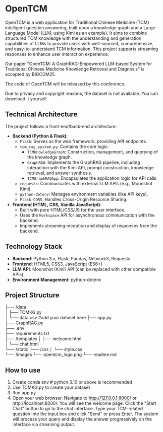 # OpenTCM

OpenTCM is a web application for Traditional Chinese Medicine (TCM) intelligent question answering, built upon a knowledge graph and a Large Language Model (LLM, using Kimi as an example). It aims to combine structured TCM knowledge with the understanding and generation capabilities of LLMs to provide users with well-sourced, comprehensive, and easy-to-understand TCM information. This project supports streaming responses to enhance user interaction experience.

Our paper "OpenTCM: A GraphRAG-Empowered LLM-based System for Traditional Chinese Medicine Knowledge Retrieval and Diagnosis" is accepted by BIGCOM25.

The code of OpenTCM will be released by this conference.

Due to privacy and copyright reasons, the dataset is not available. You can download it yourself.

## Technical Architecture

The project follows a front-end/back-end architecture:

* **Backend (Python & Flask)**:
    * `Flask`: Serves as the web framework, providing API endpoints.
    * `tcm_rag_system.py`: Contains the core logic:
        * `TCMKnowledgeGraph`: Construction, management, and querying of the knowledge graph.
        * `GraphRAG`: Implements the GraphRAG pipeline, including interaction with the Kimi API, prompt construction, knowledge retrieval, and answer synthesis.
        * `TCMGraphRAGApp`: Encapsulates the application logic for API calls.
    * `requests`: Communicates with external LLM APIs (e.g., Moonshot Kimi).
    * `python-dotenv`: Manages environment variables (like API keys).
    * `Flask-CORS`: Handles Cross-Origin Resource Sharing.
* **Frontend (HTML, CSS, Vanilla JavaScript)**:
    * Built with pure HTML/CSS/JS for the user interface.
    * Uses the `Workspace` API for asynchronous communication with the backend.
    * Implements streaming reception and display of responses from the backend.

## Technology Stack

* **Backend**: Python 3.x, Flask, Pandas, NetworkX, Requests
* **Frontend**: HTML5, CSS3, JavaScript (ES6+)
* **LLM API**: Moonshot (Kimi) API (can be replaced with other compatible APIs)
* **Environment Management**: python-dotenv

## Project Structure


├── /data       
│   ├── TCMKG.py      
│   └── data.csv    #add your dataset here
├── app.py               
├── GraphRAG.py     
├── .env                 
├── requirements.txt      
├── /templates
│   ├── welcome.html      
│   └── chat.html         
└── /static
├── /css
│   └── style.css     
└── /images
└── opentcm_logo.png
└── readme.md





## How to use
1. Create conda env     # python 3.10 or above is recommended
2. Use TCMKG.py to create your dataset
3. Run app.py
4. Open your web browser.
Navigate to http://127.0.0.1:8000/ or http://localhost:8000/.
You will see the welcome page. Click the "Start Chat" button to go to the chat interface.
Type your TCM-related question into the input box and click "Send" or press Enter.
The system will process your query and display the answer progressively on the interface via streaming output.
